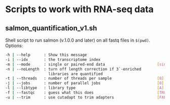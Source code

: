 # Scripts to work with RNA-seq data

## salmon_quantification_v1.sh
Shell script to run salmon (v.1.0.0 and later) on all fastq files in `$(pwd)`.
Options:
```sh
-h | --help      : Show this message
-i | --idx       : the transcriptome index
-m | --mode      : single or paired-end data                       [single,paired]
-n | --noLength  : turn off length correction if 3`-enriched
                   libraries are quantified                       
-t | --threads   : number of threads per sample                    [8]
-j | --jobs      : number of parallel jobs                         [8]
-l | --libtype   : library type                                    [A]
-f | --fastqc    : guess what this does                            [TRUE]
-u | --trim      : use cutadapt to trim adapters                   [FALSE]
